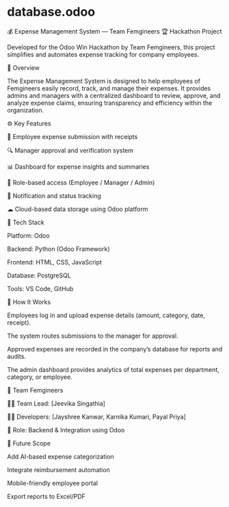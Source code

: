 # database.odoo
💰 Expense Management System — Team Femgineers
🏆 Hackathon Project

Developed for the Odoo Win Hackathon by Team Femgineers, this project simplifies and automates expense tracking for company employees.

📘 Overview

The Expense Management System is designed to help employees of Femgineers easily record, track, and manage their expenses.
It provides admins and managers with a centralized dashboard to review, approve, and analyze expense claims, ensuring transparency and efficiency within the organization.

⚙ Key Features

🧾 Employee expense submission with receipts

🔍 Manager approval and verification system

📊 Dashboard for expense insights and summaries

💼 Role-based access (Employee / Manager / Admin)

🔔 Notification and status tracking

☁ Cloud-based data storage using Odoo platform

🧠 Tech Stack

Platform: Odoo

Backend: Python (Odoo Framework)

Frontend: HTML, CSS, JavaScript

Database: PostgreSQL

Tools: VS Code, GitHub

🚀 How It Works

Employees log in and upload expense details (amount, category, date, receipt).

The system routes submissions to the manager for approval.

Approved expenses are recorded in the company’s database for reports and audits.

The admin dashboard provides analytics of total expenses per department, category, or employee.

🧩 Team Femgineers

👩‍💻 Team Lead: [Jeevika Singathia]

👩‍💻 Developers: [Jayshree Kanwar, Karnika Kumari, Payal Priya]

🧠 Role: Backend & Integration using Odoo

🔮 Future Scope

Add AI-based expense categorization

Integrate reimbursement automation

Mobile-friendly employee portal

Export reports to Excel/PDF
